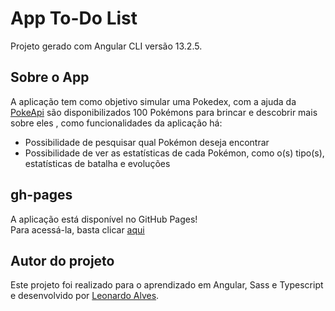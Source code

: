 # App To-Do List

Projeto gerado com Angular CLI versão 13.2.5.

## Sobre o App

A aplicação tem como objetivo simular uma Pokedex, com a ajuda da [PokeApi](https://pokeapi.co) são disponibilizados 100 Pokémons para brincar e descobrir mais sobre eles , como funcionalidades da aplicação há:

<ul>
  <li>Possibilidade de pesquisar qual Pokémon deseja encontrar</li>
  <li>Possibilidade de ver as estatísticas de cada Pokémon, como o(s) tipo(s), estatísticas de batalha e evoluções</li>
</ul>

## gh-pages

A aplicação está disponível no GitHub Pages!<br>
Para acessá-la, basta clicar [aqui](https://leobritto-sudo.github.io/pokedex-angular/)

## Autor do projeto

Este projeto foi realizado para o aprendizado em Angular, Sass e Typescript e desenvolvido por [Leonardo Alves](https://github.com/leobritto-sudo).
